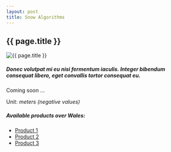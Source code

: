 ```yaml
---
layout: post
title: Snow Algorithms
---
```


## {{ page.title }}

![{{ page.title }}](/assets/img/wales/snow-algorithms.jpg)

##### Donec volutpat mi eu nisi fermentum iaculis. Integer bibendum consequat libero, eget convallis tortor consequat eu.
Coming soon ...

Unit: _meters (negative values)_

##### Available products over Wales:

*   [Product 1](http://google.com/)
*   [Product 2](http://google.com/)
*   [Product 3](http://google.com/)
